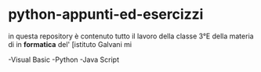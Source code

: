 # python-appunti-ed-esercizzi

in questa repository è contenuto tutto il lavoro della classe 3°E della materia di in **formatica** del' [istituto Galvani mi

-Visual Basic
-Python
-Java Script
